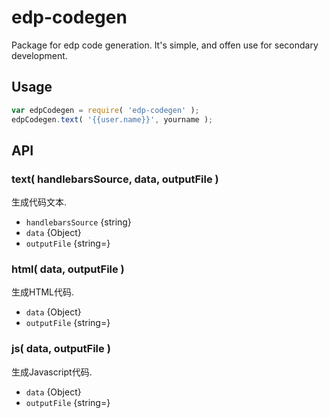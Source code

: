 # edp-codegen

Package for edp code generation. It's simple, and offen use for secondary development.

## Usage

```javascript
var edpCodegen = require( 'edp-codegen' );
edpCodegen.text( '{{user.name}}', yourname );
```

## API


### text( handlebarsSource, data, outputFile )

生成代码文本.

- `handlebarsSource` {string}
- `data` {Object}
- `outputFile` {string=}


### html( data, outputFile )

生成HTML代码.

- `data` {Object}
- `outputFile` {string=}



### js( data, outputFile )

生成Javascript代码.

- `data` {Object}
- `outputFile` {string=}
